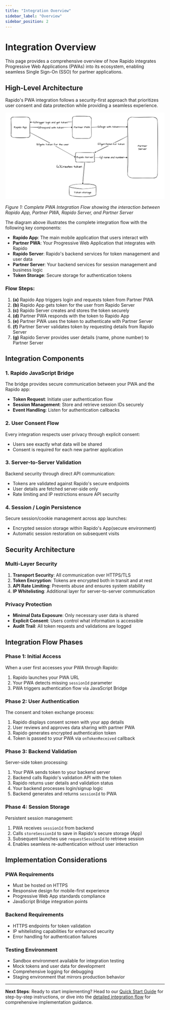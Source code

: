 ```yaml
---
title: "Integration Overview"
sidebar_label: "Overview"
sidebar_position: 2
---
```


# Integration Overview

This page provides a comprehensive overview of how Rapido integrates Progressive Web Applications (PWAs) into its ecosystem, enabling seamless Single Sign-On (SSO) for partner applications.

## High-Level Architecture

Rapido's PWA integration follows a security-first approach that prioritizes user consent and data protection while providing a seamless experience.

![PWA Integration Flow Diagram](/img/rapido-pwa-integration-flow.png)

*Figure 1: Complete PWA Integration Flow showing the interaction between Rapido App, Partner PWA, Rapido Server, and Partner Server*

The diagram above illustrates the complete integration flow with the following key components:

- **Rapido App**: The main mobile application that users interact with
- **Partner PWA**: Your Progressive Web Application that integrates with Rapido
- **Rapido Server**: Rapido's backend services for token management and user data
- **Partner Server**: Your backend services for session management and business logic
- **Token Storage**: Secure storage for authentication tokens

### Flow Steps:

1. **(a)** Rapido App triggers login and requests token from Partner PWA
2. **(b)** Rapido App gets token for the user from Rapido Server
3. **(c)** Rapido Server creates and stores the token securely
4. **(d)** Partner PWA responds with the token to Rapido App
5. **(e)** Partner PWA uses the token to authenticate with Partner Server
6. **(f)** Partner Server validates token by requesting details from Rapido Server
7. **(g)** Rapido Server provides user details (name, phone number) to Partner Server


## Integration Components

### 1. Rapido JavaScript Bridge
The bridge provides secure communication between your PWA and the Rapido app:
- **Token Request**: Initiate user authentication flow
- **Session Management**: Store and retrieve session IDs securely
- **Event Handling**: Listen for authentication callbacks

### 2. User Consent Flow
Every integration respects user privacy through explicit consent:
- Users see exactly what data will be shared
- Consent is required for each new partner application

### 3. Server-to-Server Validation
Backend security through direct API communication:
- Tokens are validated against Rapido's secure endpoints
- User details are fetched server-side only
- Rate limiting and IP restrictions ensure API security

### 4. Session / Login Persistence
Secure session/cookie management across app launches:
- Encrypted session storage within Rapido's App(secure environment)
- Automatic session restoration on subsequent visits

## Security Architecture

### Multi-Layer Security
1. **Transport Security**: All communication over HTTPS/TLS
2. **Token Encryption**: Tokens are encrypted both in transit and at rest
3. **API Rate Limiting**: Prevents abuse and ensures system stability
4. **IP Whitelisting**: Additional layer for server-to-server communication

### Privacy Protection
- **Minimal Data Exposure**: Only necessary user data is shared
- **Explicit Consent**: Users control what information is accessible
- **Audit Trail**: All token requests and validations are logged

## Integration Flow Phases

### Phase 1: Initial Access
When a user first accesses your PWA through Rapido:
1. Rapido launches your PWA URL
2. Your PWA detects missing `sessionId` parameter
3. PWA triggers authentication flow via JavaScript Bridge

### Phase 2: User Authentication
The consent and token exchange process:
1. Rapido displays consent screen with your app details
2. User reviews and approves data sharing with partner PWA
3. Rapido generates encrypted authentication token
4. Token is passed to your PWA via `onTokenReceived` callback

### Phase 3: Backend Validation
Server-side token processing:
1. Your PWA sends token to your backend server
2. Backend calls Rapido's validation API with the token
3. Rapido returns user details and validation status
4. Your backend processes login/signup logic
5. Backend generates and returns `sessionId` to PWA

### Phase 4: Session Storage
Persistent session management:
1. PWA receives `sessionId` from backend
2. Calls `storeSessionId` to save in Rapido's secure storage (App)
3. Subsequent launches use `requestSessionId` to retrieve session
4. Enables seamless re-authentication without user interaction


## Implementation Considerations

### PWA Requirements
- Must be hosted on HTTPS
- Responsive design for mobile-first experience
- Progressive Web App standards compliance
- JavaScript Bridge integration points

### Backend Requirements
- HTTPS endpoints for token validation
- IP whitelisting capabilities for enhanced security
- Error handling for authentication failures

### Testing Environment
- Sandbox environment available for integration testing
- Mock tokens and user data for development
- Comprehensive logging for debugging
- Staging environment that mirrors production behavior

---

**Next Steps**: Ready to start implementing? Head to our [Quick Start Guide](./quickstart.md) for step-by-step instructions, or dive into the [detailed integration flow](./integration/basics.md) for comprehensive implementation guidance.